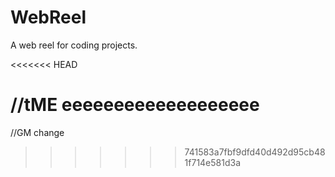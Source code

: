 # WebReel
A web reel for coding projects.

<<<<<<< HEAD

//tME eeeeeeeeeeeeeeeeeee
=======
//GM change
>>>>>>> 741583a7fbf9dfd40d492d95cb481f714e581d3a
